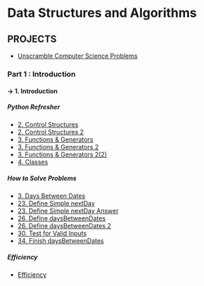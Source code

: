 # Data Structures and Algorithms

## PROJECTS

- [Unscramble Computer Science Problems](https://github.com/EmekaEzumezu/data-structures-and-algorithms/tree/main/1_Introduction/5_Project_Unscramble_Computer_Science_Problems/P0)

### Part 1 : Introduction

#### -> 1. Introduction

##### Python Refresher

* [2. Control Structures](https://github.com/EmekaEzumezu/data-structures-and-algorithms/blob/main/1_Introduction/2_Python_Refresher/2_Control_Structures_Quiz1.py)
* [2. Control Structures 2](https://github.com/EmekaEzumezu/data-structures-and-algorithms/blob/main/1_Introduction/2_Python_Refresher/2_Control_Structures_Quiz2.py)
* [3. Functions & Generators](https://github.com/EmekaEzumezu/data-structures-and-algorithms/blob/main/1_Introduction/2_Python_Refresher/3_Functions_and_Generators_Quiz1.py)
* [3. Functions & Generators 2](https://github.com/EmekaEzumezu/data-structures-and-algorithms/blob/main/1_Introduction/2_Python_Refresher/3_Functions_and_Generators_Quiz2.py)
* [3. Functions & Generators 2(2)](https://github.com/EmekaEzumezu/data-structures-and-algorithms/blob/main/1_Introduction/2_Python_Refresher/3_Functions_and_Generators_Quiz2(2).py)
* [4. Classes](https://github.com/EmekaEzumezu/data-structures-and-algorithms/blob/main/1_Introduction/2_Python_Refresher/4_Classes_Quiz1.py)

##### How to Solve Problems

* [3. Days Between Dates](https://github.com/EmekaEzumezu/data-structures-and-algorithms/blob/main/1_Introduction/3_How_to_Solve_Problems/3_Days_Between_Dates.py)
* [23. Define Simple nextDay](https://github.com/EmekaEzumezu/data-structures-and-algorithms/blob/main/1_Introduction/3_How_to_Solve_Problems/23_Define_Simple_nextDay_Quize.py)
* [23. Define Simple nextDay Answer](https://github.com/EmekaEzumezu/data-structures-and-algorithms/blob/main/1_Introduction/3_How_to_Solve_Problems/23_Define_Simple_nextDay(Solution).py)
* [26. Define daysBetweenDates](https://github.com/EmekaEzumezu/data-structures-and-algorithms/blob/main/1_Introduction/3_How_to_Solve_Problems/26_Define_daysBetweenDates(Answer).py)
* [26. Define daysBetweenDates 2](https://github.com/EmekaEzumezu/data-structures-and-algorithms/blob/main/1_Introduction/3_How_to_Solve_Problems/26_Define_daysBetweenDates(Answer%20with%20dateIsBefore%20helper%20function).py)
* [30. Test for Valid Inputs](https://github.com/EmekaEzumezu/data-structures-and-algorithms/blob/main/1_Introduction/3_How_to_Solve_Problems/30.%20Test%20for%20Valid%20Inputs(Answer).py)
* [34. Finish daysBetweenDates](https://github.com/EmekaEzumezu/data-structures-and-algorithms/blob/main/1_Introduction/3_How_to_Solve_Problems/34_Finish_daysBetweenDates(Answer).py)

##### Efficiency

* [Efficiency](https://github.com/EmekaEzumezu/data-structures-and-algorithms/blob/main/1_Introduction/4_Efficiency/Efficiency.ipynb)

